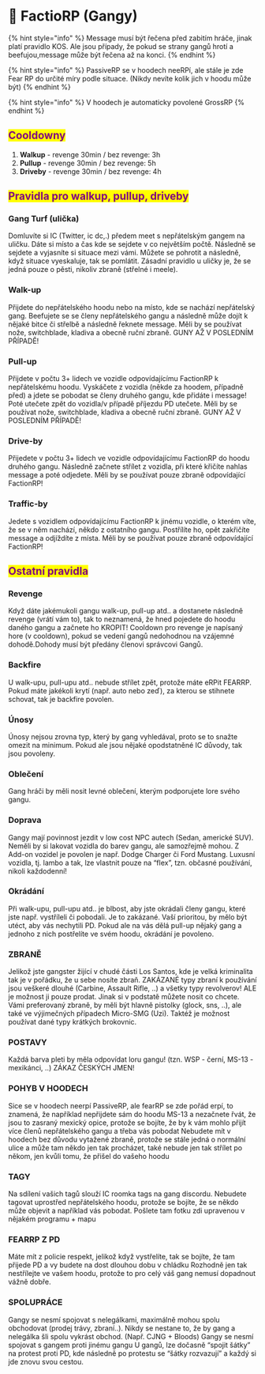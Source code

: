 # 🔫 FactioRP (Gangy)



{% hint style="info" %}
Message musí být řečena před zabitím hráče, jinak platí pravidlo KOS. Ale jsou případy, že pokud se strany gangů hrotí a beefujou,message může být řečena až na konci.
{% endhint %}

{% hint style="info" %}
PassiveRP se v hoodech neeRPí, ale stále je zde Fear RP do určité míry podle situace. (Nikdy nevíte kolik jich v hoodu může být)
{% endhint %}

{% hint style="info" %}
V hoodech je automaticky povolené GrossRP
{% endhint %}

## <mark style="color:purple;">Cooldowny</mark>

1. **Walkup** - revenge 30min / bez revenge: 3h&#x20;
2. **Pullup** - revenge 30min / bez revenge: 5h&#x20;
3. **Driveby** - revenge 30min / bez revenge: 4h

## <mark style="color:purple;">Pravidla pro walkup, pullup, driveby</mark>

### Gang Turf (ulička)

Domluvíte si IC (Twitter, ic dc,.) předem meet s nepřátelským gangem na uličku. Dáte si místo a čas kde se sejdete v co největším počtě. Následně se sejdete a vyjasníte si situace mezi vámi. Můžete se pohrotit a následně, když situace vyeskaluje, tak se pomlátit. Zásadní pravidlo u uličky je, že se jedná pouze o pěsti, nikoliv zbraně (střelné i meele).

### Walk-up

Přijdete do nepřátelského hoodu nebo na místo, kde se nachází nepřátelský gang. Beefujete se se členy nepřátelského gangu a následně může dojít k nějaké bitce či střelbě a následně řeknete message. Měli by se používat nože, switchblade, kladiva a obecně ruční zbraně. GUNY AŽ V POSLEDNÍM PŘÍPADĚ!

### Pull-up

Přijdete v počtu 3+ lidech ve vozidle odpovídajícímu FactionRP k nepřátelskému hoodu. Vyskáčete z vozidla (někde za hoodem, případně před) a jdete se pobodat se členy druhého gangu, kde přidáte i message! Poté utečete zpět do vozidla/v případě příjezdu PD utečete. Měli by se používat nože, switchblade, kladiva a obecně ruční zbraně. GUNY AŽ V POSLEDNÍM PŘÍPADĚ!

### Drive-by

Přijedete v počtu 3+ lidech ve vozidle odpovídajícímu FactionRP do hoodu druhého gangu. Následně začnete střílet z vozidla, při které křičíte nahlas message a poté odjedete. Měli by se používat pouze zbraně odpovídající FactionRP!

### Traffic-by

Jedete s vozidlem odpovídajícímu FactionRP k jinému vozidle, o kterém víte, že se v něm nachází, někdo z ostatního gangu. Postřílíte ho, opět zakřičíte message a odjíždíte z místa. Měli by se používat pouze zbraně odpovídající FactionRP!

## <mark style="color:purple;">Ostatní pravidla</mark>

### Revenge&#x20;

Když dáte jakémukoli gangu walk-up, pull-up atd.. a dostanete následně revenge (vrátí vám to), tak to neznamená, že hned pojedete do hoodu daného gangu a začnete ho KROPIT! Cooldown pro revenge je napísaný hore (v cooldown), pokud se vedení gangů nedohodnou na vzájemné dohodě.Dohody musí být předány členovi správcovi Gangů.

### Backfire&#x20;

U walk-upu, pull-upu atd.. nebude střílet zpět, protože máte eRPit FEARRP. Pokud máte jakékoli krytí (např. auto nebo zeď), za kterou se stihnete schovat, tak je backfire povolen.

### Únosy&#x20;

Únosy nejsou zrovna typ, který by gang vyhledával, proto se to snažte omezit na minimum. Pokud ale jsou nějaké opodstatněné IC důvody, tak jsou povoleny.

### Oblečení&#x20;

Gang hráči by měli nosit levné oblečení, kterým podporujete lore svého gangu.

### Doprava&#x20;

Gangy mají povinnost jezdit v low cost NPC autech (Sedan, americké SUV). Neměli by si lakovat vozidla do barev gangu, ale samozřejmě mohou. Z Add-on vozidel je povolen je např. Dodge Charger či Ford Mustang. Luxusní vozidla, tj. lambo a tak, lze vlastnit pouze na “flex”, tzn. občasné používání, nikoli každodenní!

### Okrádání&#x20;

Při walk-upu, pull-upu atd.. je blbost, aby jste okrádali členy gangu, které jste např. vystříleli či pobodali. Je to zakázané. Vaší prioritou, by mělo být utéct, aby vás nechytili PD. Pokud ale na vás dělá pull-up nějaký gang a jednoho z nich postřelíte ve svém hoodu, okrádání je povoleno.

### ZBRANĚ&#x20;

Jelikož jste gangster žijící v chudé části Los Santos, kde je velká kriminalita tak je v pořádku, že u sebe nosíte zbraň. ZAKÁZANÉ typy zbraní k používání jsou veškeré dlouhé (Carbine, Assault Rifle, ..) a všetky typy revolverov! ALE je možnost ji pouze prodat. Jinak si v podstatě můžete nosit co chcete. Vámi preferovaný zbraně, by měli být hlavně pistolky (glock, sns, ..), ale také ve výjimečných případech Micro-SMG (Uzi). Taktéž je možnost používat dané typy krátkých brokovnic.

### POSTAVY&#x20;

Každá barva pleti by měla odpovídat loru gangu! (tzn. WSP - černí, MS-13 - mexikánci, ..) ZÁKAZ ČESKÝCH JMEN!

### POHYB V HOODECH&#x20;

Sice se v hoodech neerpí PassiveRP, ale fearRP se zde pořád erpí, to znamená, že například nepřijdete sám do hoodu MS-13 a nezačnete řvát, že jsou to zasraný mexický opice, protože se bojíte, že by k vám mohlo přijít více členů nepřátelského gangu a třeba vás pobodat Nebudete mít v hoodech bez důvodu vytažené zbraně, protože se stále jedná o normální ulice a může tam někdo jen tak procházet, také nebude jen tak střílet po někom, jen kvůli tomu, že přišel do vašeho hoodu

### TAGY&#x20;

Na sdílení vašich tagů slouží IC roomka tags na gang discordu. Nebudete tagovat uprostřed nepřátelského hoodu, protože se bojíte, že se někdo může objevit a například vás pobodat. Pošlete tam fotku zdi upravenou v nějakém programu + mapu

### FEARRP Z PD&#x20;

Máte mít z policie respekt, jelikož když vystřelíte, tak se bojíte, že tam přijede PD a vy budete na dost dlouhou dobu v chládku Rozhodně jen tak nestřílejte ve vašem hoodu, protože to pro celý váš gang nemusí dopadnout vážně dobře.

### SPOLUPRÁCE&#x20;

Gangy se nesmí spojovat s nelegálkami, maximálně mohou spolu obchodovat (prodej trávy, zbraní..). Nikdy se nestane to, že by gang a nelegálka šli spolu vykrást obchod. (Např. CJNG + Bloods) Gangy se nesmí spojovat s gangem proti jinému gangu U gangů, lze dočasně “spojit šátky” na protest proti PD, kde následně po protestu se “šátky rozvazují” a každý si jde znovu svou cestou.
